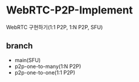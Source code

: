 # WebRTC-P2P-Implement
WebRTC 구현하기(1:1 P2P, 1:N P2P, SFU)  

## branch
- main(SFU)  
- p2p-one-to-many(1:N P2P)  
- p2p-one-to-one(1:1 P2P)
